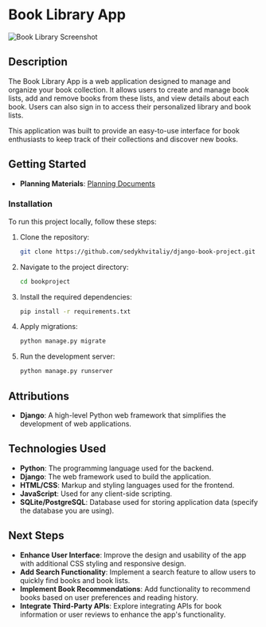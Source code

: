 # Book Library App

![Book Library Screenshot](https://i.imgur.com/YquwOX9.png) 

## Description

The Book Library App is a web application designed to manage and organize your book collection. It allows users to create and manage book lists, add and remove books from these lists, and view details about each book. Users can also sign in to access their personalized library and book lists.

This application was built to provide an easy-to-use interface for book enthusiasts to keep track of their collections and discover new books.

## Getting Started

- **Planning Materials**: [Planning Documents](https://trello.com/b/zWmOBXSf/book-project-planning) 

### Installation

To run this project locally, follow these steps:

1. Clone the repository:
    ```bash
    git clone https://github.com/sedykhvitaliy/django-book-project.git
    ```
2. Navigate to the project directory:
    ```bash
    cd bookproject
    ```
3. Install the required dependencies:
    ```bash
    pip install -r requirements.txt
    ```
4. Apply migrations:
    ```bash
    python manage.py migrate
    ```
6. Run the development server:
    ```bash
    python manage.py runserver
    ```

## Attributions

- **Django**: A high-level Python web framework that simplifies the development of web applications.


## Technologies Used

- **Python**: The programming language used for the backend.
- **Django**: The web framework used to build the application.
- **HTML/CSS**: Markup and styling languages used for the frontend.
- **JavaScript**: Used for any client-side scripting.
- **SQLite/PostgreSQL**: Database used for storing application data (specify the database you are using).

## Next Steps

- **Enhance User Interface**: Improve the design and usability of the app with additional CSS styling and responsive design.
- **Add Search Functionality**: Implement a search feature to allow users to quickly find books and book lists.
- **Implement Book Recommendations**: Add functionality to recommend books based on user preferences and reading history.
- **Integrate Third-Party APIs**: Explore integrating APIs for book information or user reviews to enhance the app's functionality.


